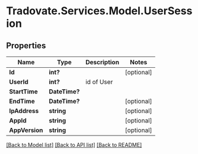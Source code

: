 # Tradovate.Services.Model.UserSession
## Properties

Name | Type | Description | Notes
------------ | ------------- | ------------- | -------------
**Id** | **int?** |  | [optional] 
**UserId** | **int?** | id of User | 
**StartTime** | **DateTime?** |  | 
**EndTime** | **DateTime?** |  | [optional] 
**IpAddress** | **string** |  | [optional] 
**AppId** | **string** |  | [optional] 
**AppVersion** | **string** |  | [optional] 

[[Back to Model list]](../README.md#documentation-for-models) [[Back to API list]](../README.md#documentation-for-api-endpoints) [[Back to README]](../README.md)

